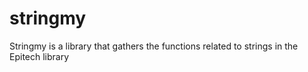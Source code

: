 # stringmy
Stringmy is a library that gathers the functions related to strings in the Epitech library 
